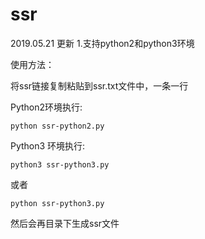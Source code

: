 # ssr

2019.05.21 更新
1.支持python2和python3环境

使用方法：

将ssr链接复制粘贴到ssr.txt文件中，一条一行

Python2环境执行:

```
python ssr-python2.py
```

Python3 环境执行:

```
python3 ssr-python3.py
```

或者

```
python ssr-python3.py
```

然后会再目录下生成ssr文件
